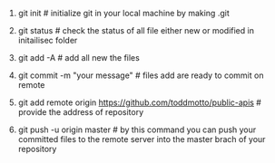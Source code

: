 1. git init # initialize git in your local machine by making .git

2. git status # check the status of all file either new or modified in initailisec folder
 
3. git add -A # add all new the files 

4. git commit -m "your message" # files add are ready to commit on remote

5. git add remote origin https://github.com/toddmotto/public-apis # provide the address of repository 

6. git push -u origin master # by this command you can push your committed files to the remote server into the master brach of your repository

